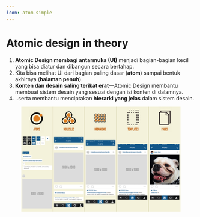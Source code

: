 ```yaml
---
icon: atom-simple
---
```


# Atomic design in theory

1. **Atomic Design membagi antarmuka (UI)** menjadi bagian-bagian kecil yang bisa diatur dan dibangun secara bertahap.
2. Kita bisa melihat UI dari bagian paling dasar (**atom**) sampai bentuk akhirnya (**halaman penuh**).
3. **Konten dan desain saling terikat erat**—Atomic Design membantu membuat sistem desain yang sesuai dengan isi konten di dalamnya.
4. ..serta membantu menciptakan **hierarki yang jelas** dalam sistem desain.

<figure><img src="../.gitbook/assets/image.png" alt=""><figcaption></figcaption></figure>
